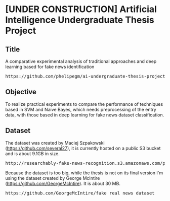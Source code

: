 # [UNDER CONSTRUCTION] Artificial Intelligence Undergraduate Thesis Project

## Title

A comparative experimental analysis of traditional approaches and deep learning based for fake news identification
<pre>
https://github.com/phelipegm/ai-undergraduate-thesis-project/tree/master/fake_news_classifier_project
</pre>

## Objective

To realize practical experiments to compare the performance of techniques based in SVM and Naive Bayes, which needs preprocessing of the entry data, with those based in deep learning for fake news dataset classification.

## Dataset

The dataset was created by Maciej Szpakowski (https://github.com/several27), it is currently hosted on a public S3 bucket and is about 9.1GB in size.
<pre>
http://researchably-fake-news-recognition.s3.amazonaws.com/public_corpus/news_cleaned_2018_02_13.csv.zip
</pre>

Because the dataset is too big, while the thesis is not on its final version I'm using the dataset created by George McIntire (https://github.com/GeorgeMcIntire). It is about 30 MB.

<pre>
https://github.com/GeorgeMcIntire/fake_real_news_dataset
</pre>
